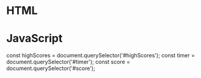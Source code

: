 # HTML

<h3 id = "highScores"></h3>
<h3 id = "timer"></h3>
<h3 id = "score"></h3>


# JavaScript

const highScores = document.querySelector('#highScores');
const timer = document.querySelector('#timer');
const score = document.querySelector('#score');
